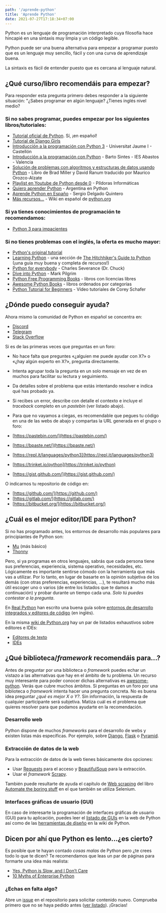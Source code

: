 ```yaml
---
path: '/aprende-python'
title: 'Aprende Python'
date: 2021-07-27T17:18:34+07:00
---
```


Python es un lenguaje de programación interpretado cuya filosofía hace hincapié en una sintaxis muy limpia y un código legible.

Python puede ser una buena alternativa para empezar a programar puesto que es un lenguaje muy sencillo, fácil y con una curva de aprendizaje buena.

La sintaxis es fácil de entender puesto que es cercana al lenguaje natural.

## ¿Qué curso/libro recomendáis para empezar?

Para responder esta pregunta primero debes responder a la siguiente situación: "¿Sabes programar en algún lenguaje? ¿Tienes inglés nivel medio?

### Si no sabes programar, puedes empezar por los siguientes libros/tutoriales:

- [Tutorial oficial de Python](https://docs.python.org/es/3/tutorial/). Sí, ¡en español!
- [Tutorial de Django Girls](https://tutorial.djangogirls.org/es/)
- [Introducción a la programación con Python 3](http://repositori.uji.es/xmlui/handle/10234/102653) - Universitat Jaume I - Castellón
- [Introducción a la programación con Python](https://www.mclibre.org/consultar/python/) - Barto Sintes - IES Abastos - Valencia
- [Solución de problemas con algoritmos y estructuras de datos usando Python](https://runestone.academy/runestone/static/pythoned/index.html) - Libro de Brad Miller y David Ranum traducido por Maurico Orozco-Alzate
- [Playlist en Youtube de Python desde 0](https://www.youtube.com/playlist?list=PLU8oAlHdN5BlvPxziopYZRd55pdqFwkeS)  - Píldoras Informáticas
- [Quiero aprender Python](https://argentinaenpython.com/quiero-aprender-python/) - Argentina en Python
- [Aprende Python en Españo](https://aprendepython.es/) - Sergio Delgado Quintero
- [Más recursos...](https://wiki.python.org/moin/SpanishLanguage) - Wiki en español de [python.org](https://www.python.org/)


### Si ya tienes conocimientos de programación te recomendamos:

- [Python 3 para impacientes](https://python-para-impacientes.blogspot.com/p/indice.html)

### Si no tienes problemas con el inglés, la oferta es mucho mayor:

- [Python's original tutorial](https://docs.python.org/3/tutorial/)
- [Learning Python](https://docs.python-guide.org/intro/learning/) - una sección de [The Hitchhiker's Guide to Python](https://docs.python-guide.org/) (¡una guía muy buena y completa de recursos!)
- [Python for everybody](https://books.trinket.io/pfe/) - Charles Severance (Dr. Chuck)
- [Dive into Python](https://diveintopython3.net/) - Mark Pilgrim
- [Python Free Programming Books](https://github.com/EbookFoundation/free-programming-books/blob/master/books/free-programming-books.md#python) - libros con licencias libres
- [Awesome Python Books](https://github.com/Junnplus/awesome-python-books) - libros ordenados por categorías
- [Python Tutorial for Beginners](https://www.youtube.com/watch?v=YYXdXT2l-Gg&list=PL-osiE80TeTskrapNbzXhwoFUiLCjGgY7) - Vídeo tutoriales de Corey Schafer

## ¿Dónde puedo conseguir ayuda?

Ahora mismo la comunidad de Python en español se concentra en:

- [Discord](https://discord.com/invite/35E3Ph7Fez)
- [Telegram](https://t.me/PythonEsp)
- [Stack Overflow](https://es.stackoverflow.com/)

Si es de las primeras veces que preguntas en un foro:

- No hace falta que preguntes «¿alguien me puede ayudar con X?» o «¿hay algún experto en X?», pregunta directamente.
- Intenta agrupar toda la pregunta en un solo mensaje en vez de en muchos para facilitar su lectura y seguimiento.
- Da detalles sobre el problema que estás intentando resolver e indica qué has probado ya.
- Si recibes un error, describe con detalle el contexto e incluye el _traceback_ completo en un _pastebin_ (ver listado abajo).

- Para que no vayamos a ciegas, es recomendable que pegues tu código en una de las webs de abajo y compartas la URL generada en el grupo o foro:

- [https://pastebin.com/](https://pastebin.com/)
- [https://bpaste.net/](https://bpaste.net/)
- [https://repl.it/languages/python3](https://repl.it/languages/python3)
- [https://trinket.io/python](https://trinket.io/python)
- [https://gist.github.com/](https://gist.github.com/)

O indicarnos tu repositorio de código en:

- [https://github.com/](https://github.com/)
- [https://gitlab.com/](https://gitlab.com/)
- [https://bitbucket.org/](https://bitbucket.org/)

## ¿Cuál es el mejor editor/IDE para Python?

Si no has programado antes, los entornos de desarrollo más populares para principiantes de Python son:

- [Mu](https://codewith.mu/es/) (más básico)
- [Thonny](https://thonny.org/)

Pero, si ya programas en otros lenguajes, sabrás que cada persona tiene sus preferencias, experiencia, sistema operativo, necesidades, etc. Lógicamente es importante sentirse cómodo con la herramienta que más vas a utilizar. Por lo tanto, en lugar de basarte en la opinión subjetiva de los demás (con otras preferencias, experiencias, ...), te resultará mucho más útil escoger uno o varios (de entre los listados que te damos a continuación) y probar durante un tiempo cada una. _Solo tú puedes contestar a la pregunta_.

En [Real Python](https://realpython.com/) han escrito una buena guía sobre [entornos de desarrollo integrados y editores de código](https://realpython.com/python-ides-code-editors-guide/) (en inglés).

En la misma [wiki de Python.org](https://wiki.python.org/moin/) hay un par de listados exhaustivos sobre editores e IDEs:

- [Editores de texto](https://wiki.python.org/moin/PythonEditors)
- [IDEs](https://wiki.python.org/moin/IntegratedDevelopmentEnvironments)

## ¿Qué biblioteca/_framework_ recomendáis para...?

Antes de preguntar por una biblioteca o _framework_ puedes echar un vistazo a las alternativas que hay en el ámbito de tu problema. Un recurso muy interesante para poder conocer dichas alternativas es [awesome-python](https://github.com/vinta/awesome-python). Verás que cubre muchos ámbitos. Si preguntas en un foro por una biblioteca o _framework_ intenta hacer una pregunta concreta. No es buena idea preguntar _¿qué es mejor X o Y?_. Sin información, la respuesta de cualquier participante será subjetiva. Matiza cuál es el problema que quieres resolver para que podamos ayudarte en la recomendación.

### Desarrollo web

Python dispone de muchos _frameworks_ para el desarrollo de webs y existen listas más específicas. Por ejemplo, sobre [Django](https://gitlab.com/rosarior/awesome-django), [Flask](https://github.com/humiaozuzu/awesome-flask) o [Pyramid](https://github.com/uralbash/awesome-pyramid).

### Extracción de datos de la web

Para la extracción de datos de la web tienes básicamente dos opciones:

- Usar [Requests](https://docs.python-requests.org/en/master/) para el acceso y [BeautifulSoup](https://www.crummy.com/software/BeautifulSoup/bs4/doc/) para la extracción.
- Usar el _framework_ [Scrapy](https://scrapy.org/).

También puede resultarte de ayuda el capítulo de [Web scraping](https://automatetheboringstuff.com/chapter11/) del libro [Automate the boring stuff](https://automatetheboringstuff.com/) en el que también se utiliza Selenium.

### Interfaces gráficas de usuario (GUI)

En caso de interesarte la programación de interfaces gráficas de usuario (GUI) para tu aplicación, puedes leer el [listado de GUIs](https://docs.python.org/es/3/faq/gui.html) en la web de Python así como de las [herramientas de diseño](https://wiki.python.org/moin/GuiProgramming#GUIDesignToolsandIDEs) en la wiki de Python.

## Dicen por ahí que Python es lento...¿es cierto?

Es posible que te hayan contado _cosas malas_ de Python pero ¿te crees todo lo que te dicen? Te recomendamos que leas un par de páginas para formarte una idea más realista:

- [Yes, Python is Slow, and I Don’t Care](https://medium.com/pyslackers/yes-python-is-slow-and-i-dont-care-13763980b5a1)
- [10 Myths of Enterprise Python](https://sedimental.org/10_myths_of_enterprise_python.html)

### ¿Echas en falta algo?


Abre un <a href="https://github.com/python-spain/web/issues/new" target="_blank">issue</a> en el repositorio para solicitar contenido nuevo. Comprueba primero que no se haya pedido antes (<a href="https://github.com/python-spain/web/issues" target="_blank">ver listado</a>). ¡Gracias!

